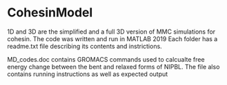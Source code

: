 # CohesinModel

1D and 3D are the simplified and a full 3D version of MMC simulations for cohesin. The code was written and run in MATLAB 2019
Each folder has a readme.txt file describing its contents and instrictions. 

MD_codes.doc contains GROMACS commands used to calcualte free energy change between the bent and relaxed forms of NIPBL. The file also contains running instructions as well as expected output
